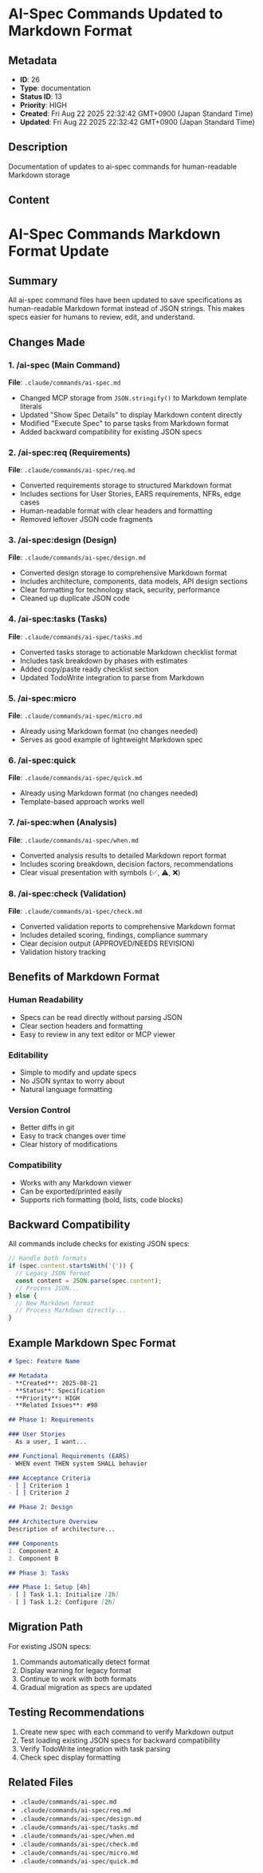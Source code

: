 # AI-Spec Commands Updated to Markdown Format

## Metadata

- **ID**: 26
- **Type**: documentation
- **Status ID**: 13
- **Priority**: HIGH
- **Created**: Fri Aug 22 2025 22:32:42 GMT+0900 (Japan Standard Time)
- **Updated**: Fri Aug 22 2025 22:32:42 GMT+0900 (Japan Standard Time)

## Description

Documentation of updates to ai-spec commands for human-readable Markdown storage

## Content

# AI-Spec Commands Markdown Format Update

## Summary
All ai-spec command files have been updated to save specifications as human-readable Markdown format instead of JSON strings. This makes specs easier for humans to review, edit, and understand.

## Changes Made

### 1. /ai-spec (Main Command)
**File**: `.claude/commands/ai-spec.md`
- Changed MCP storage from `JSON.stringify()` to Markdown template literals
- Updated "Show Spec Details" to display Markdown content directly
- Modified "Execute Spec" to parse tasks from Markdown format
- Added backward compatibility for existing JSON specs

### 2. /ai-spec:req (Requirements)
**File**: `.claude/commands/ai-spec/req.md`
- Converted requirements storage to structured Markdown format
- Includes sections for User Stories, EARS requirements, NFRs, edge cases
- Human-readable format with clear headers and formatting
- Removed leftover JSON code fragments

### 3. /ai-spec:design (Design)
**File**: `.claude/commands/ai-spec/design.md`
- Converted design storage to comprehensive Markdown format
- Includes architecture, components, data models, API design sections
- Clear formatting for technology stack, security, performance
- Cleaned up duplicate JSON code

### 4. /ai-spec:tasks (Tasks)
**File**: `.claude/commands/ai-spec/tasks.md`
- Converted tasks storage to actionable Markdown checklist format
- Includes task breakdown by phases with estimates
- Added copy/paste ready checklist section
- Updated TodoWrite integration to parse from Markdown

### 5. /ai-spec:micro
**File**: `.claude/commands/ai-spec/micro.md`
- Already using Markdown format (no changes needed)
- Serves as good example of lightweight Markdown spec

### 6. /ai-spec:quick
**File**: `.claude/commands/ai-spec/quick.md`
- Already using Markdown format (no changes needed)
- Template-based approach works well

### 7. /ai-spec:when (Analysis)
**File**: `.claude/commands/ai-spec/when.md`
- Converted analysis results to detailed Markdown report format
- Includes scoring breakdown, decision factors, recommendations
- Clear visual presentation with symbols (✅, ⚠️, ❌)

### 8. /ai-spec:check (Validation)
**File**: `.claude/commands/ai-spec/check.md`
- Converted validation reports to comprehensive Markdown format
- Includes detailed scoring, findings, compliance summary
- Clear decision output (APPROVED/NEEDS REVISION)
- Validation history tracking

## Benefits of Markdown Format

### Human Readability
- Specs can be read directly without parsing JSON
- Clear section headers and formatting
- Easy to review in any text editor or MCP viewer

### Editability
- Simple to modify and update specs
- No JSON syntax to worry about
- Natural language formatting

### Version Control
- Better diffs in git
- Easy to track changes over time
- Clear history of modifications

### Compatibility
- Works with any Markdown viewer
- Can be exported/printed easily
- Supports rich formatting (bold, lists, code blocks)

## Backward Compatibility

All commands include checks for existing JSON specs:
```javascript
// Handle both formats
if (spec.content.startsWith('{')) {
  // Legacy JSON format
  const content = JSON.parse(spec.content);
  // Process JSON...
} else {
  // New Markdown format
  // Process Markdown directly...
}
```

## Example Markdown Spec Format

```markdown
# Spec: Feature Name

## Metadata
- **Created**: 2025-08-21
- **Status**: Specification
- **Priority**: HIGH
- **Related Issues**: #98

## Phase 1: Requirements

### User Stories
- As a user, I want...

### Functional Requirements (EARS)
- WHEN event THEN system SHALL behavior

### Acceptance Criteria
- [ ] Criterion 1
- [ ] Criterion 2

## Phase 2: Design

### Architecture Overview
Description of architecture...

### Components
1. Component A
2. Component B

## Phase 3: Tasks

### Phase 1: Setup [4h]
- [ ] Task 1.1: Initialize [2h]
- [ ] Task 1.2: Configure [2h]
```

## Migration Path

For existing JSON specs:
1. Commands automatically detect format
2. Display warning for legacy format
3. Continue to work with both formats
4. Gradual migration as specs are updated

## Testing Recommendations

1. Create new spec with each command to verify Markdown output
2. Test loading existing JSON specs for backward compatibility
3. Verify TodoWrite integration with task parsing
4. Check spec display formatting

## Related Files
- `.claude/commands/ai-spec.md`
- `.claude/commands/ai-spec/req.md`
- `.claude/commands/ai-spec/design.md`
- `.claude/commands/ai-spec/tasks.md`
- `.claude/commands/ai-spec/when.md`
- `.claude/commands/ai-spec/check.md`
- `.claude/commands/ai-spec/micro.md`
- `.claude/commands/ai-spec/quick.md`
